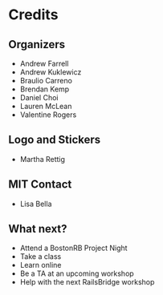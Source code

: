 # Credits

## Organizers
* Andrew Farrell
* Andrew Kuklewicz
* Braulio Carreno
* Brendan Kemp
* Daniel Choi
* Lauren McLean
* Valentine Rogers

## Logo and Stickers
* Martha Rettig

## MIT Contact
* Lisa Bella

## What next?
* Attend a BostonRB Project Night
* Take a class
* Learn online
* Be a TA at an upcoming workshop
* Help with the next RailsBridge workshop
